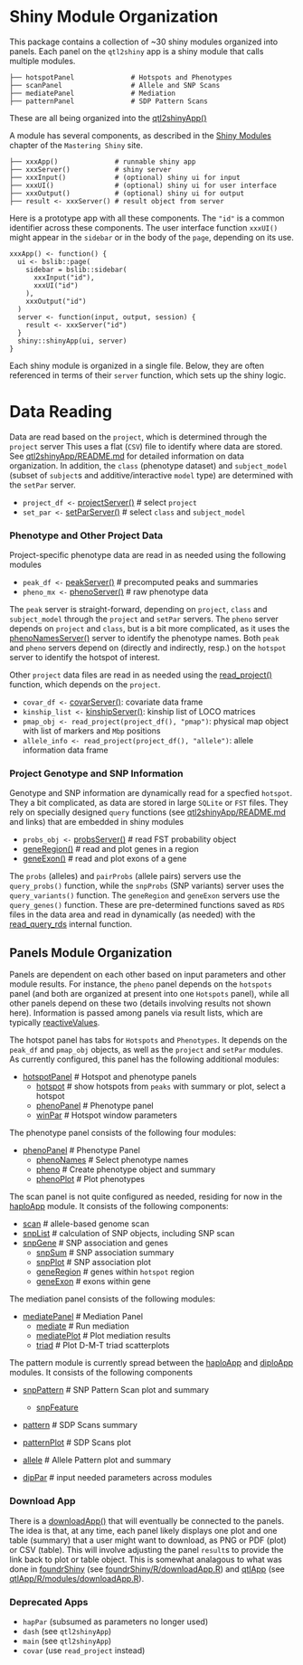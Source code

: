 # Shiny Module Organization

This package contains a collection of ~30 shiny modules organized
into panels.
Each panel on the `qtl2shiny` app is a shiny module that calls multiple
modules.

```
├── hotspotPanel              # Hotspots and Phenotypes
├── scanPanel                 # Allele and SNP Scans
├── mediatePanel              # Mediation
├── patternPanel              # SDP Pattern Scans
```

These are all being organized into the
[qtl2shinyApp()](https://github.com/byandell-sysgen/qtl2shiny/blob/refactor/R/qtl2shinyApp.R)

A module has several components, as described in the
[Shiny Modules](https://mastering-shiny.org/scaling-modules.html)
chapter of the `Mastering Shiny` site.

```
├── xxxApp()              # runnable shiny app
├── xxxServer()           # shiny server
├── xxxInput()            # (optional) shiny ui for input
├── xxxUI()               # (optional) shiny ui for user interface
├── xxxOutput()           # (optional) shiny ui for output
├── result <- xxxServer() # result object from server
```

Here is a prototype app with all these components.
The `"id"` is a common identifier across these components.
The user interface function `xxxUI()` might appear in the `sidebar`
or in the body of the `page`, depending on its use.

```
xxxApp() <- function() {
  ui <- bslib::page(
    sidebar = bslib::sidebar(
      xxxInput("id"),
      xxxUI("id")
    ),
    xxxOutput("id")
  )
  server <- function(input, output, session) {
    result <- xxxServer("id")
  }
  shiny::shinyApp(ui, server)
}
```

Each shiny module is organized in a single file.
Below, they are often referenced in terms of their `server` function,
which sets up the shiny logic.

# Data Reading

Data are read based on the `project`, which is determined through the 
`project` server
This uses a flat (`CSV`) file to identify where data are stored.
See
[qtl2shinyApp/README.md](https://github.com/byandell-sysgen/qtl2shinyApp/blob/main/README.md)
for detailed information on data organization.
In addition, the 
`class` (phenotype dataset) and
`subject_model` (subset of `subject`s and additive/interactive `model` type)
are determined with the `setPar` server.

- `project_df <-` [projectServer()](https://github.com/byandell-sysgen/qtl2shiny/blob/refactor/R/projectApp.R) # select `project`
- `set_par <-` [setParServer()](https://github.com/byandell-sysgen/qtl2shiny/blob/refactor/R/setParApp.R) # select `class` and `subject_model`

### Phenotype and Other Project Data

Project-specific phenotype data are read in as needed using the following modules 

- `peak_df <-` [peakServer()](https://github.com/byandell-sysgen/qtl2shiny/blob/refactor/R/peakApp.R) # precomputed peaks and summaries
- `pheno_mx <-` [phenoServer()](https://github.com/byandell-sysgen/qtl2shiny/blob/refactor/R/phenoApp.R) # raw phenotype data

The `peak` server is straight-forward, depending on `project`, `class` and `subject_model`
through the `project` and `setPar` servers.
The `pheno` server depends on `project` and `class`, but is a bit more complicated, as it uses the
[phenoNamesServer()](https://github.com/byandell-sysgen/qtl2shiny/blob/refactor/R/phenoNamesApp.R)
server to identify the phenotype names.
Both `peak` and `pheno` servers depend on (directly and indirectly, resp.)
on the `hotspot` server to identify the hotspot of interest.

Other `project` data files are read in as needed using the
[read_project()](https://github.com/byandell-sysgen/qtl2shiny/blob/refactor/R/readproject.R)
function, which depends on the `project`.

- `covar_df <-` [covarServer()](https://github.com/byandell-sysgen/qtl2shiny/blob/refactor/R/covarApp.R): covariate data frame
- `kinship_list <-` [kinshipServer()](https://github.com/byandell-sysgen/qtl2shiny/blob/refactor/R/kinshipApp.R): kinship list of LOCO matrices
- `pmap_obj <- read_project(project_df(), "pmap")`: physical map object with list of markers and `Mbp` positions
- `allele_info <- read_project(project_df(), "allele")`: allele information data frame

### Project Genotype and SNP Information

Genotype and SNP information are dynamically read for a specfied `hotspot`.
They a bit complicated, as data are stored in large `SQLite` or `FST` files.
They rely on specially designed `query` functions (see
[qtl2shinyApp/README.md](https://github.com/byandell-sysgen/qtl2shinyApp/blob/main/README.md)
and links) that are embedded in shiny modules

- `probs_obj <-` [probsServer()](https://github.com/byandell-sysgen/qtl2shiny/blob/refactor/R/probsApp.R) # read FST probability object
- [geneRegion()](https://github.com/byandell-sysgen/qtl2shiny/blob/refactor/R/geneRegionApp.R) # read and plot genes in a region
- [geneExon()](https://github.com/byandell-sysgen/qtl2shiny/blob/refactor/R/geneExonApp.R) # read and plot exons of a gene

The `probs` (alleles) and `pairProbs` (allele pairs) servers use the
`query_probs()` function, while the
`snpProbs` (SNP variants) server uses the
`query_variants()` function.
The `geneRegion` and `geneExon` servers use the
`query_genes()` function.
These are pre-determined functions saved as `RDS` files in the
data area and read in dynamically (as needed) with the
[read_query_rds](https://github.com/byandell-sysgen/qtl2shiny/blob/refactor/R/read_query_rds.R)
internal function.

## Panels Module Organization

Panels are dependent on each other based on input parameters
and other module results.
For instance, the `pheno` panel depends on the `hotspots` panel
(and both are organized at present into one `Hotspots` panel),
while all other panels depend on these two
(details involving results not shown here).
Information is passed among panels via result lists,
which are typically
[reactiveValues](https://mastering-shiny.org/reactivity-objects.html).

The hotspot panel has tabs for `Hotspots` and `Phenotypes`.
It depends on the `peak_df` and `pmap_obj` objects, as well as the
`project` and `setPar` modules.
As currently configured, this panel has the following additional modules:

- [hotspotPanel](https://github.com/byandell-sysgen/qtl2shiny/blob/refactor/R/hotspotPanelApp.R) # Hotspot and phenotype panels
  - [hotspot](https://github.com/byandell-sysgen/qtl2shiny/blob/refactor/R/hotspotApp.R) # show hotspots from `peaks` with summary or plot, select a hotspot
  - [phenoPanel](https://github.com/byandell-sysgen/qtl2shiny/blob/refactor/R/phenoPanelApp.R) # Phenotype panel
  - [winPar](https://github.com/byandell-sysgen/qtl2shiny/blob/refactor/R/winParApp.R) # Hotspot window parameters
  
The phenotype panel consists of the following four modules:

- [phenoPanel](https://github.com/byandell-sysgen/qtl2shiny/blob/refactor/R/phenoPanelApp.R)                # Phenotype Panel
  - [phenoNames](https://github.com/byandell-sysgen/qtl2shiny/blob/refactor/R/phenoNamesApp.R)            # Select phenotype names
  - [pheno](https://github.com/byandell-sysgen/qtl2shiny/blob/refactor/R/phenoApp.R)                 # Create phenotype object and summary
  - [phenoPlot](https://github.com/byandell-sysgen/qtl2shiny/blob/refactor/R/phenoPlotApp.R)             # Plot phenotypes

The scan panel is not quite configured as needed,
residing for now in the
[haploApp](https://github.com/byandell-sysgen/qtl2shiny/blob/refactor/R/haploApp.R)
module.
It consists of the following components:

- [scan](https://github.com/byandell-sysgen/qtl2shiny/blob/refactor/R/scanApp.R) # allele-based genome scan
- [snpList](https://github.com/byandell-sysgen/qtl2shiny/blob/refactor/R/snpListApp.R) # calculation of SNP objects, including SNP scan
- [snpGene](https://github.com/byandell-sysgen/qtl2shiny/blob/refactor/R/snpGeneApp.R) # SNP association and genes
  - [snpSum](https://github.com/byandell-sysgen/qtl2shiny/blob/refactor/R/snpSumApp.R) # SNP association summary
  - [snpPlot](https://github.com/byandell-sysgen/qtl2shiny/blob/refactor/R/snpPlotApp.R) # SNP association plot
  - [geneRegion](https://github.com/byandell-sysgen/qtl2shiny/blob/refactor/R/geneRegionApp.R) # genes within `hotspot` region
  - [geneExon](https://github.com/byandell-sysgen/qtl2shiny/blob/refactor/R/geneExonApp.R) # exons within gene

The mediation panel consists of the following modules:

- [mediatePanel](https://github.com/byandell-sysgen/qtl2shiny/blob/refactor/R/phenoPanelApp.R)              # Mediation Panel
  - [mediate](https://github.com/byandell-sysgen/qtl2shiny/blob/refactor/R/phenoNamesApp.R)         # Run mediation
  - [mediatePlot](https://github.com/byandell-sysgen/qtl2shiny/blob/refactor/R/phenoApp.R)                       # Plot mediation results
  - [triad](https://github.com/byandell-sysgen/qtl2shiny/blob/refactor/R/triadApp.R)         # Plot D-M-T triad scatterplots

The pattern module is currently spread between the
[haploApp](https://github.com/byandell-sysgen/qtl2shiny/blob/refactor/R/haploApp.R)
and
[diploApp](https://github.com/byandell-sysgen/qtl2shiny/blob/refactor/R/diploApp.R)
modules.
It consists of the following components

- [snpPattern](https://github.com/byandell-sysgen/qtl2shiny/blob/refactor/R/snpPatternApp.R) # SNP Pattern Scan plot and summary
  - [snpFeature](https://github.com/byandell-sysgen/qtl2shiny/blob/refactor/R/snpFeatureApp.R)

- [pattern](https://github.com/byandell-sysgen/qtl2shiny/blob/refactor/R/patternApp.R) # SDP Scans summary
- [patternPlot](https://github.com/byandell-sysgen/qtl2shiny/blob/refactor/R/patternPlotApp.R) # SDP Scans plot
- [allele](https://github.com/byandell-sysgen/qtl2shiny/blob/refactor/R/alleleApp.R) # Allele Pattern plot and summary
- [dipPar](https://github.com/byandell-sysgen/qtl2shiny/blob/refactor/R/dipParApp.R) # input needed parameters across modules

### Download App

There is a
[downloadApp()](https://github.com/byandell-sysgen/qtl2shiny/blob/refactor/R/downloadApp.R)
that will eventually be connected to the panels.
The idea is that, at any time, each panel likely displays one plot
and one table (summary) that a user might want to download,
as PNG or PDF (plot) or CSV (table).
This will involve adjusting the panel `result`s to provide the
link back to plot or table object.
This is somewhat analagous to what was done in
[foundrShiny](https://github.com/AttieLab-Systems-Genetics/foundrShiny)
(see [foundrShiny/R/downloadApp.R](https://github.com/AttieLab-Systems-Genetics/foundrShiny/blob/main/R/downloadApp.R))
and
[qtlApp](https://github.com/AttieLab-Systems-Genetics/qtlApp)
(see [qtlApp/R/modules/downloadApp.R](https://github.com/AttieLab-Systems-Genetics/qtlApp/blob/refactor/fs-reorg/R/modules/downloadApp.R)).

### Deprecated Apps

- `hapPar` (subsumed as parameters no longer used)
- `dash` (see `qtl2shinyApp`)
- `main` (see `qtl2shinyApp`)
- `covar` (use `read_project` instead)
